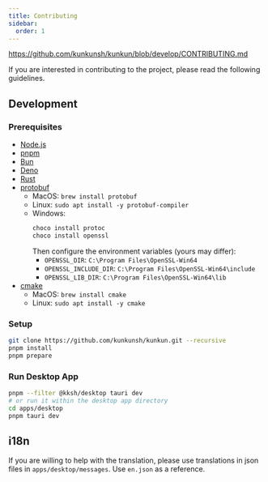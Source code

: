 ```yaml
---
title: Contributing
sidebar:
  order: 1
---
```


https://github.com/kunkunsh/kunkun/blob/develop/CONTRIBUTING.md

If you are interested in contributing to the project, please read the following guidelines.

## Development

### Prerequisites

- [Node.js](https://nodejs.org/en)
- [pnpm](https://pnpm.io/)
- [Bun](https://bun.sh/)
- [Deno](https://deno.com/)
- [Rust](https://www.rust-lang.org/)
- [protobuf](https://grpc.io/docs/protoc-installation/)
  - MacOS: `brew install protobuf`
  - Linux: `sudo apt install -y protobuf-compiler`
  - Windows:
    ```powershell
    choco install protoc
    choco install openssl
    ```
    Then configure the environment variables (yours may differ):
    - `OPENSSL_DIR`: `C:\Program Files\OpenSSL-Win64`
    - `OPENSSL_INCLUDE_DIR`: `C:\Program Files\OpenSSL-Win64\include`
    - `OPENSSL_LIB_DIR`: `C:\Program Files\OpenSSL-Win64\lib`
- [cmake](https://cmake.org/)
  - MacOS: `brew install cmake`
  - Linux: `sudo apt install -y cmake`

### Setup

```bash
git clone https://github.com/kunkunsh/kunkun.git --recursive
pnpm install
pnpm prepare
```

### Run Desktop App

```bash
pnpm --filter @kksh/desktop tauri dev
# or run it within the desktop app directory
cd apps/desktop
pnpm tauri dev
```

## i18n

If you are willing to help with the translation, please use translations in json files in `apps/desktop/messages`.
Use `en.json` as a reference.

